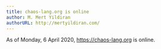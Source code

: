 ```yaml
---
title: chaos-lang.org is online
author: M. Mert Yildiran
authorURL: http://mertyildiran.com/
---
```


As of Monday, 6 April 2020, https://chaos-lang.org is online.
